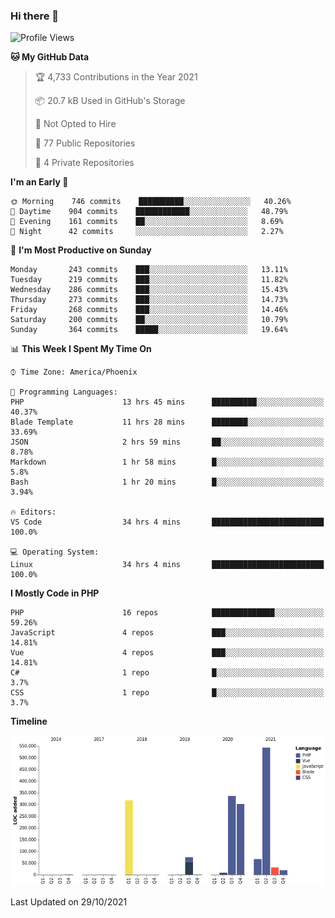 ### Hi there 👋

<!--START_SECTION:waka-->
![Profile Views](http://img.shields.io/badge/Profile%20Views-0-blue)

**🐱 My GitHub Data** 

> 🏆 4,733 Contributions in the Year 2021
 > 
> 📦 20.7 kB Used in GitHub's Storage 
 > 
> 🚫 Not Opted to Hire
 > 
> 📜 77 Public Repositories 
 > 
> 🔑 4 Private Repositories  
 > 
**I'm an Early 🐤** 

```text
🌞 Morning    746 commits    ██████████░░░░░░░░░░░░░░░   40.26% 
🌆 Daytime    904 commits    ████████████░░░░░░░░░░░░░   48.79% 
🌃 Evening    161 commits    ██░░░░░░░░░░░░░░░░░░░░░░░   8.69% 
🌙 Night      42 commits     ░░░░░░░░░░░░░░░░░░░░░░░░░   2.27%

```
📅 **I'm Most Productive on Sunday** 

```text
Monday       243 commits    ███░░░░░░░░░░░░░░░░░░░░░░   13.11% 
Tuesday      219 commits    ███░░░░░░░░░░░░░░░░░░░░░░   11.82% 
Wednesday    286 commits    ███░░░░░░░░░░░░░░░░░░░░░░   15.43% 
Thursday     273 commits    ███░░░░░░░░░░░░░░░░░░░░░░   14.73% 
Friday       268 commits    ███░░░░░░░░░░░░░░░░░░░░░░   14.46% 
Saturday     200 commits    ██░░░░░░░░░░░░░░░░░░░░░░░   10.79% 
Sunday       364 commits    █████░░░░░░░░░░░░░░░░░░░░   19.64%

```


📊 **This Week I Spent My Time On** 

```text
⌚︎ Time Zone: America/Phoenix

💬 Programming Languages: 
PHP                      13 hrs 45 mins      ██████████░░░░░░░░░░░░░░░   40.37% 
Blade Template           11 hrs 28 mins      ████████░░░░░░░░░░░░░░░░░   33.69% 
JSON                     2 hrs 59 mins       ██░░░░░░░░░░░░░░░░░░░░░░░   8.78% 
Markdown                 1 hr 58 mins        █░░░░░░░░░░░░░░░░░░░░░░░░   5.8% 
Bash                     1 hr 20 mins        █░░░░░░░░░░░░░░░░░░░░░░░░   3.94%

🔥 Editors: 
VS Code                  34 hrs 4 mins       █████████████████████████   100.0%

💻 Operating System: 
Linux                    34 hrs 4 mins       █████████████████████████   100.0%

```

**I Mostly Code in PHP** 

```text
PHP                      16 repos            ██████████████░░░░░░░░░░░   59.26% 
JavaScript               4 repos             ███░░░░░░░░░░░░░░░░░░░░░░   14.81% 
Vue                      4 repos             ███░░░░░░░░░░░░░░░░░░░░░░   14.81% 
C#                       1 repo              █░░░░░░░░░░░░░░░░░░░░░░░░   3.7% 
CSS                      1 repo              █░░░░░░░░░░░░░░░░░░░░░░░░   3.7%

```


**Timeline**

![Chart not found](https://raw.githubusercontent.com/mikebronner/mikebronner/master/charts/bar_graph.png) 


 Last Updated on 29/10/2021
<!--END_SECTION:waka-->

<!--
**mikebronner/mikebronner** is a ✨ _special_ ✨ repository because its `README.md` (this file) appears on your GitHub profile.

Here are some ideas to get you started:

- 🔭 I’m currently working on ...
- 🌱 I’m currently learning ...
- 👯 I’m looking to collaborate on ...
- 🤔 I’m looking for help with ...
- 💬 Ask me about ...
- 📫 How to reach me: ...
- 😄 Pronouns: ...
- ⚡ Fun fact: ...
-->
